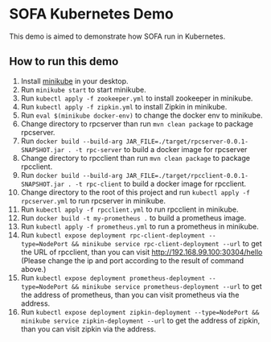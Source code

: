 # SOFA Kubernetes Demo

This demo is aimed to demonstrate how SOFA run in Kubernetes.

## How to run this demo

1. Install [minikube](https://kubernetes.io/docs/setup/minikube/) in your desktop.
2. Run `minikube start` to start minikube.
3. Run `kubectl apply -f zookeeper.yml` to install zookeeper in minikube.
4. Run `kubectl apply -f zipkin.yml` to install Zipkin in minikube.
5. Run `eval $(minikube docker-env)` to change the docker env to minikube.
6. Change directory to rpcserver than run `mvn clean package` to package rpcserver.
7. Run `docker build --build-arg JAR_FILE=./target/rpcserver-0.0.1-SNAPSHOT.jar . -t rpc-server` to build a docker image for rpcserver
8. Change directory to rpcclient than run `mvn clean package` to package rpcclient.
9. Run `docker build --build-arg JAR_FILE=./target/rpcclient-0.0.1-SNAPSHOT.jar . -t rpc-client` to build a docker image for rpcclient.
10. Change directory to the root of this project and run `kubectl apply -f rpcserver.yml` to run rpcserver in minikube.
11. Run `kubectl apply -f rpcclient.yml` to run rpcclient in minikube.
12. Run `docker build -t my-prometheus .` to build a prometheus image.
13. Run `kubectl apply -f prometheus.yml` to run a prometheus in minikube.
14. Run `kubectl expose deployment rpc-client-deployment --type=NodePort && minikube service rpc-client-deployment --url` to get the URL of rpcclient, than you can visit http://192.168.99.100:30304/hello (Please change the ip and port according to the result of command above.)
15. Run `kubectl expose deployment prometheus-deployment --type=NodePort && minikube service prometheus-deployment --url` to get the address of prometheus, than you can visit prometheus via the address.
16. Run `kubectl expose deployment zipkin-deployment --type=NodePort && minikube service zipkin-deployment --url` to get the address of zipkin, than you can visit zipkin via the address.